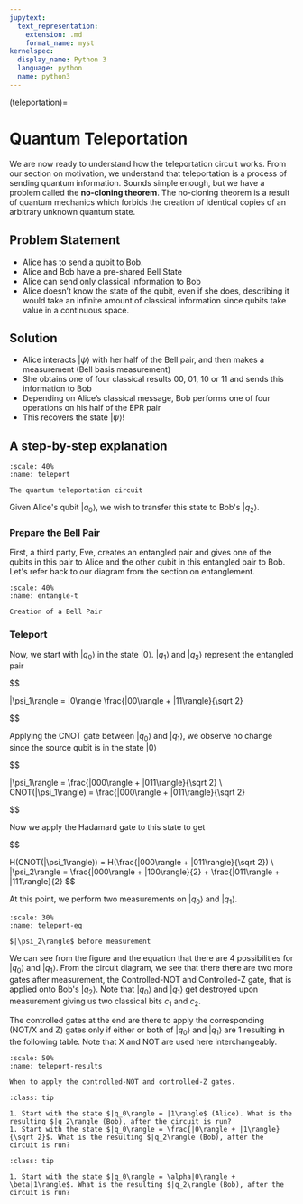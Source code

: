 ```yaml
---
jupytext:
  text_representation:
    extension: .md
    format_name: myst
kernelspec:
  display_name: Python 3
  language: python
  name: python3
---
```


(teleportation)=

# Quantum Teleportation

We are now ready to understand how the teleportation circuit works. From our section on motivation, we understand that teleportation is a process of sending quantum information. Sounds simple enough, but we have a problem called the **no-cloning theorem**. The no-cloning theorem is a result of quantum mechanics which forbids the creation of identical copies of an arbitrary unknown quantum state.

## Problem Statement

* Alice has to send a qubit to Bob. 
* Alice and Bob have a pre-shared Bell State
* Alice can send only classical information to Bob
* Alice doesn’t know the state of the qubit, even if she does, describing it would take an infinite amount of classical information since qubits take value in a continuous space. 

## Solution
* Alice interacts $|\psi\rangle$ with her half of the Bell pair, and then makes a measurement (Bell basis measurement)
* She obtains one of four classical results 00, 01, 10 or 11 and sends this information to Bob
* Depending on Alice’s classical message, Bob performs one of four operations on his half of the EPR pair
* This recovers the state $|\psi\rangle$!

## A step-by-step explanation
```{figure} /_static/teleport.png
:scale: 40%
:name: teleport 

The quantum teleportation circuit
```
Given Alice's qubit $|q_0\rangle$, we wish to transfer this state to Bob's $|q_2\rangle$. 

### Prepare the Bell Pair
First, a third party, Eve, creates an entangled pair and gives one of the qubits in this pair to Alice and the other qubit in this entangled pair to Bob. 
Let's refer back to our diagram from the section on entanglement.
```{figure} /_static/entangle-t.png
:scale: 40%
:name: entangle-t 

Creation of a Bell Pair

```

### Teleport
Now, we start with $|q_0\rangle$ in the state $|0\rangle$. $|q_1\rangle$ and $|q_2\rangle$ represent the entangled pair 

$$

|\psi_1\rangle = |0\rangle \frac{|00\rangle + |11\rangle}{\sqrt 2}

$$

Applying the CNOT gate between $|q_0\rangle$ and $|q_1\rangle$, we observe no change since the source qubit is in the state $|0\rangle$

$$

|\psi_1\rangle =  \frac{|000\rangle + |011\rangle}{\sqrt 2} \\
CNOT(|\psi_1\rangle) = \frac{|000\rangle + |011\rangle}{\sqrt 2}

$$

Now we apply the Hadamard gate to this state to get

$$

H(CNOT(|\psi_1\rangle)) = H(\frac{|000\rangle + |011\rangle}{\sqrt 2}) \\
|\psi_2\rangle = \frac{|000\rangle + |100\rangle}{2} +  \frac{|011\rangle + |111\rangle}{2}
$$

At this point, we perform two measurements on $|q_0\rangle$ and $|q_1\rangle$.  
```{figure} /_static/teleport-eq.png
:scale: 30%
:name: teleport-eq

$|\psi_2\rangle$ before measurement

```

We can see from the figure and the equation that there are 4 possibilities for $|q_0\rangle$ and $|q_1\rangle$.  From the circuit diagram, we see that there there are two more gates after measurement, the Controlled-NOT and Controlled-Z gate, that is applied onto Bob's $|q_2\rangle$. Note that $|q_0\rangle$ and $|q_1\rangle$ get destroyed upon measurement giving us two classical bits $c_1$ and $c_2$.

The controlled gates at the end are there to apply the corresponding (NOT/X and Z) gates only if either or both of $|q_0\rangle$ and $|q_1\rangle$ are 1 resulting in the following table. Note that X and NOT are used here interchangeably. 

```{figure} /_static/teleport-results.png
:scale: 50%
:name: teleport-results

When to apply the controlled-NOT and controlled-Z gates.
```





```{admonition} Exercise: Practice with different states
:class: tip

1. Start with the state $|q_0\rangle = |1\rangle$ (Alice). What is the resulting $|q_2\rangle (Bob), after the circuit is run?
1. Start with the state $|q_0\rangle = \frac{|0\rangle + |1\rangle}{\sqrt 2}$. What is the resulting $|q_2\rangle (Bob), after the circuit is run?

```

```{admonition} Bonus Exercise
:class: tip

1. Start with the state $|q_0\rangle = \alpha|0\rangle + \beta|1\rangle$. What is the resulting $|q_2\rangle (Bob), after the circuit is run?

```